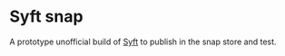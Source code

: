 # Syft snap

A prototype unofficial build of [Syft](https://github.com/anchore/syft) to publish
in the snap store and test.
